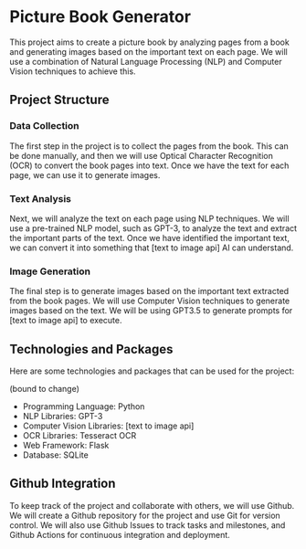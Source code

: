 # Picture Book Generator

This project aims to create a picture book by analyzing pages from a book and generating images based on the important text on each page. We will use a combination of Natural Language Processing (NLP) and Computer Vision techniques to achieve this.

## Project Structure

### Data Collection

The first step in the project is to collect the pages from the book. This can be done manually, and then we will use Optical Character Recognition (OCR) to convert the book pages into text. Once we have the text for each page, we can use it to generate images.

### Text Analysis

Next, we will analyze the text on each page using NLP techniques. We will use a pre-trained NLP model, such as GPT-3, to analyze the text and extract the important parts of the text. Once we have identified the important text, we can convert it into something that [text to image api] AI can understand.

### Image Generation

The final step is to generate images based on the important text extracted from the book pages. We will use Computer Vision techniques to generate images based on the text. We will be using GPT3.5 to generate prompts for [text to image api] to execute.

## Technologies and Packages

Here are some technologies and packages that can be used for the project:

(bound to change)

- Programming Language: Python
- NLP Libraries: GPT-3
- Computer Vision Libraries: [text to image api]
- OCR Libraries: Tesseract OCR
- Web Framework: Flask
- Database: SQLite

## Github Integration

To keep track of the project and collaborate with others, we will use Github. We will create a Github repository for the project and use Git for version control. We will also use Github Issues to track tasks and milestones, and Github Actions for continuous integration and deployment.
